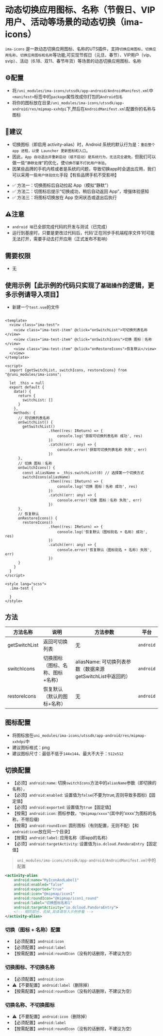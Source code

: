 # 动态切换应用图标、名称（节假日、VIP用户、活动等场景的动态切换（ima-icons）

`ima-icons` 是一款动态切换应用图标、名称的UTS插件，支持`切换应用图标`、`切换应用名称`、`切换应用图标和名称`等功能,可实现节假日（元旦、春节）、VIP用户（vip、svip）、活动（6.18、双11、春节年货）等场景的动态切换应用图标、名称

## ⚙️配置

- 将`/uni_modules/ima-icons/utssdk/app-android/AndroidManifest.xml`中`<manifest>`标签中的`package`属性改成你打包的`Android包名`
- 将你的图标放在目录`/uni_modules/ima-icons/utssdk/app-android/res/mipmap-xxhdpi`下,然后在`AndroidManifest.xml`配置你的名称与图标

## 💎建议

- 切换图标（即启用 activity-alias）时，Android 系统的默认行为是：`重启整个 app 进程，以便 Launcher 更新图标和入口`。
- 因此，`App 自动退出并重新启动（或不启动）是系统行为，无法完全避免，`但我们可以做一些`“静默处理”`的优化，使`切换尽量不打扰用户体验`。
- 因某些品牌的手机内核或者是系统的问题，导致切换app时会退出应用，我们可以采用一些`用户体验优化`手段【有些品牌手机不受影响】
+ ✅ 方法一：切换图标后自动拉起 App（模拟“静默”）
+ ✅ 方法二：切图标后提示“切换成功，稍后自动返回 App”，增强体验感知
+ ✅ 方法三：将图标切换放在 App 空闲状态或退出后执行

## ⚠️注意️

- `android 端`已全部完成代码的开发与测试（已完成）
- 运行到基座时，只要是更改过代码后，代码‘正在同步手机端程序文件’时可能无法打开，需要手动去打开应用（正式发布不影响）

## 需要权限

- 无

## 使用示例【此示例的代码只实现了`基础操作`的逻辑，更多示例请导入项目】

- 新建一个`test.vue`的文件

```vue

<template>
  <view class="ima-test">
    <view class="ima-test-item" @click="onSwitchList">可切换列表名称</view>
    <view class="ima-test-item" @click="onSwitchIcons">切换 图标｜名称</view>
    <view class="ima-test-item" @click="onRestoreIcons">恢复默认</view>
  </view>
</template>

<script>
  import {getSwitchList, switchIcons, restoreIcons} from "@/uni_modules/ima-icons";

  let _this = null
  export default {
    data() {
      return {
        switchList: []
      }
    },
    methods: {
      // 可切换列表名称
      onSwitchList() {
        getSwitchList()
					.then((res: IReturn) => {
						console.log('获取可切换列表名称 成功', res)
					})
					.catch((err: any) => {
						console.error('获取可切换列表名称 失败', err)
					})
      },
      // 切换 图标｜名称
      onSwitchIcons() {
        const aliasName = _this.switchList(0) // 选择第一个切换方式
        switchIcons(aliasName)
					.then((res: IReturn) => {
						console.log('切换 图标｜名称 成功', res)
					})
					.catch((err: any) => {
						console.error('切换 图标｜名称 失败', err)
					})
      },
      // 恢复默认
      onRestoreIcons() {
        restoreIcons()
					.then((res: IReturn) => {
						console.log('恢复默认（图标别名 + 名称) 成功', res)
					})
					.catch((err: any) => {
						console.error('恢复默认（图标别名 + 名称) 失败', err)
					})
      }
    }
  }
</script>

<style lang="scss">
  .ima-test {

  }
</style>
```

## 方法

| 方法名称          | 说明                | 方法参数                                      | 平台        |
|---------------|-------------------|-------------------------------------------|-----------|
| getSwitchList | 返回可切换列表           | 无                                         | `android` |
| switchIcons   | 切换图标（图标、名称、图标+名称） | aliasName: 可切换列表参数（数据来源getSwitchList中返回的） | `android` |
| restoreIcons  | 恢复默认（默认的图标+名称）    | 无                                         | `android` |

## 图标配置

- 将图标放在`uni_modules/ima-icons/utssdk/app-android/res/mipmap-xxhdpi`中
- 建议图标格式：png
- 建议图标尺寸：最低不低于`144x144`、最大不大于：`512x512`

## 切换配置

- 【必须】`android:name`: 切换`switchIcons`方法中的`aliasName`参数（即切换的名称），
- 【必须】`android:enabled`: 设置值为`false`(不要为true,否则导致多图标)【固定值】
- 【必须】`android:exported`: 设置值为`true`【固定值】
- 【按需】`android:icon`: 图标参数，`"@mipmap/xxxx"`(其中的‘xxxx’为图标的名称，不带后缀)
- 【按需】`android:roundIcon`: 圆形图标（有则配置，无则不配）【和`android:icon`放在同一个目录】
- 【按需】`android:label`: 应用名称（即app的名称）
- 【必须】`android:targetActivity`: 设置值为`io.dcloud.PandoraEntry`【固定值】

> `uni_modules/ima-icons/utssdk/app-android/AndroidManifest.xml`中的配置

```xml
<activity-alias
    android:name="MyIconAndLabel1"
    android:enabled="false"
    android:exported="true"
    android:icon="@mipmap/icon1"
    android:roundIcon="@mipmap/icon1_round"
    android:label="切换图标名称1" 
    android:targetActivity="io.dcloud.PandoraEntry">
    <!-- 相同部分，去掉,具体请导入示例参看 -->
</activity-alias>
```

### 切换（图标 + 名称）配置

- 【必须配置】`android:icon`
- 【必须配置】`android:label`
- 【按需配置】`android:roundIcon`（没有的话删除，不建议为空）

### 切换图标、不切换名称

- 【必须配置】`android:icon`
- ⚠️【不要配置】`android:label`（删除掉）
- 【按需配置】`android:roundIcon`（没有的话删除，不建议为空）

### 切换名称、不切换图标

- ⚠️【不要配置】`android:icon`（删除掉）
- 【必须配置】`android:label`
- 【按需配置】`android:roundIcon`（没有的话删除，不建议为空）
